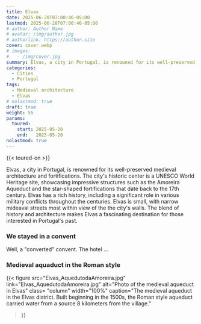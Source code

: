 ```yaml
---
title: Elvas
date: 2025-06-28T07:00:46-05:00
lastmod: 2025-06-28T07:00:46-05:00
# author: Author Name
# avatar: /img/author.jpg
# authorlink: https://author.site
cover: cover.webp
# images:
#   - /img/cover.jpg
summary: Elvas, a city in Portugal, is renowned for its well-preserved medieval architecture and fortifications. The city's historic center is a UNESCO World Heritage site, showcasing impressive structures such as the Amoreira Aqueduct and the star-shaped fortifications that date back to the 17th century.
categories:
  - Cities
  - Portugal
tags:
  - Medieval architecture
  - Elvas
# nolastmod: true
draft: true
weight: 55
params:
  toured:  
    start: 2025-05-20
    end:   2025-05-20
nolastmod: true    
---
```

{{< toured-on >}}  

Elvas, a city in Portugal, is renowned for its well-preserved medieval architecture and fortifications. The city's historic center is a UNESCO World Heritage site, showcasing impressive structures such as the Amoreira Aqueduct and the star-shaped fortifications that date back to the 17th century. Elvas has a rich history, including a significant role in various military conflicts throughout the centuries. Elvas is small, with narrow mideaval streets most within view of the the city's walls. The blend of history and architecture makes Elvas a fascinating destination for those interested in Portugal's past.

### We stayed in a convent
Well, a "converted" convent. The hotel ...

### Medieval aquaduct in the Roman style


{{< figure 
  src="Elvas_AquedutodaAmoreira.jpg"
  link="Elvas_AquedutodaAmoreira.jpg"
  alt="Photo of the medieval aqueduct in Elvas"
  class= "column"
  width="100%"
  caption="The medieval aqueduct in the Elvas district. Built beginning in the 1500s, the Roman style aqueduct carried water from a source 8 kilometers from the village." 
  >}}


